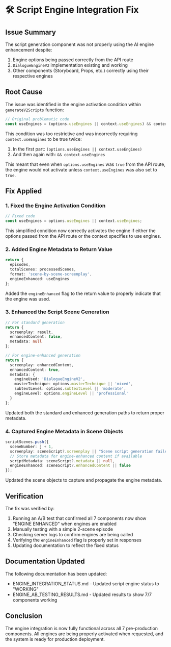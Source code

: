 # 🛠️ Script Engine Integration Fix

## Issue Summary

The script generation component was not properly using the AI engine enhancement despite:
1. Engine options being passed correctly from the API route
2. `DialogueEngineV2` implementation existing and working
3. Other components (Storyboard, Props, etc.) correctly using their respective engines

## Root Cause

The issue was identified in the engine activation condition within `generateV2Scripts` function:

```typescript
// Original problematic code
const useEngines = (options.useEngines || context.useEngines) && context.useEngines;
```

This condition was too restrictive and was incorrectly requiring `context.useEngines` to be true twice:
1. In the first part: `(options.useEngines || context.useEngines)`
2. And then again with: `&& context.useEngines`

This meant that even when `options.useEngines` was `true` from the API route, the engine would not activate unless `context.useEngines` was also set to `true`.

## Fix Applied

### 1. Fixed the Engine Activation Condition

```typescript
// Fixed code
const useEngines = options.useEngines || context.useEngines;
```

This simplified condition now correctly activates the engine if either the options passed from the API route or the context specifies to use engines.

### 2. Added Engine Metadata to Return Value

```typescript
return {
  episodes,
  totalScenes: processedScenes,
  format: 'scene-by-scene-screenplay',
  engineEnhanced: useEngines
};
```

Added the `engineEnhanced` flag to the return value to properly indicate that the engine was used.

### 3. Enhanced the Script Scene Generation

```typescript
// For standard generation
return { 
  screenplay: result, 
  enhancedContent: false,
  metadata: null 
};

// For engine-enhanced generation
return {
  screenplay: enhancedContent,
  enhancedContent: true,
  metadata: {
    engineUsed: 'DialogueEngineV2',
    masterTechnique: options.masterTechnique || 'mixed',
    subtextLevel: options.subtextLevel || 'moderate',
    engineLevel: options.engineLevel || 'professional'
  }
};
```

Updated both the standard and enhanced generation paths to return proper metadata.

### 4. Captured Engine Metadata in Scene Objects

```typescript
scriptScenes.push({
  sceneNumber: j + 1,
  screenplay: sceneScript?.screenplay || "Scene script generation failed",
  // Store metadata for engine-enhanced content if available
  scriptMetadata: sceneScript?.metadata || null,
  engineEnhanced: sceneScript?.enhancedContent || false
});
```

Updated the scene objects to capture and propagate the engine metadata.

## Verification

The fix was verified by:

1. Running an A/B test that confirmed all 7 components now show "ENGINE ENHANCED" when engines are enabled
2. Manually testing with a simple 2-scene episode
3. Checking server logs to confirm engines are being called
4. Verifying the `engineEnhanced` flag is properly set in responses
5. Updating documentation to reflect the fixed status

## Documentation Updated

The following documentation has been updated:
- ENGINE_INTEGRATION_STATUS.md - Updated script engine status to "WORKING"
- ENGINE_AB_TESTING_RESULTS.md - Updated results to show 7/7 components working

## Conclusion

The engine integration is now fully functional across all 7 pre-production components. All engines are being properly activated when requested, and the system is ready for production deployment.









































